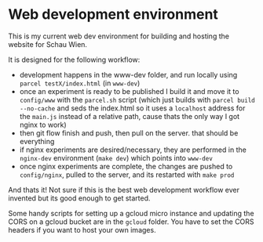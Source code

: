 # Web development environment

This is my current web dev environment for building and hosting the website for Schau Wien.

It is designed for the following workflow:
* development happens in the www-dev folder, and run locally using `parcel testX/index.html` (in `www-dev`)
* once an experiment is ready to be published I build it and move it to `config/www` with the `parcel.sh` script (which just builds with `parcel build --no-cache` and seds the index.html so it uses a `localhost` address for the `main.js` instead of a relative path, cause thats the only way I got nginx to work)
* then git flow finish and push, then pull on the server. that should be everything
* if nginx experiments are desired/necessary, they are performed in the `nginx-dev` environment (`make dev`) which points into `www-dev`
* once nginx experiments are complete, the changes are pushed to `config/nginx`, pulled to the server, and its restarted with `make prod`


And thats it! Not sure if this is the best web development workflow ever invented but its good enough to get started.

Some handy scripts for setting up a gcloud micro instance and updating the CORS on a gcloud bucket are in the `gcloud` folder. You have to set the CORS headers if you want to host your own images.

